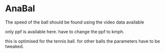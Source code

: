 # AnaBal
The speed of the ball should be found using the video data available

only ppf is available here.
have to change the ppf to kmph.

this is optimised for the tennis ball.
for other balls the parameters have to be tweaked.


